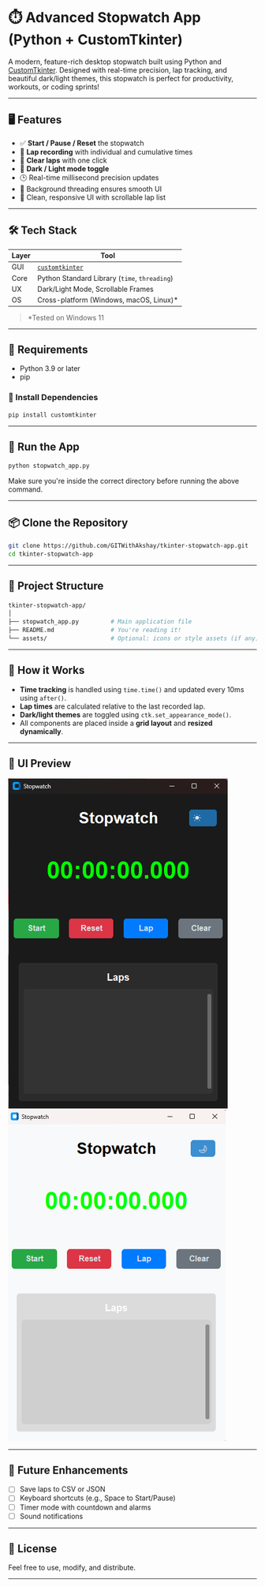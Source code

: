 # ⏱️ Advanced Stopwatch App (Python + CustomTkinter)

A modern, feature-rich desktop stopwatch built using Python and [CustomTkinter](https://github.com/TomSchimansky/CustomTkinter). Designed with real-time precision, lap tracking, and beautiful dark/light themes, this stopwatch is perfect for productivity, workouts, or coding sprints!

---


## 🖥️ Features

* ✅ **Start / Pause / Reset** the stopwatch
* 🧮 **Lap recording** with individual and cumulative times
* 🧹 **Clear laps** with one click
* 🌙 **Dark / Light mode toggle**
* 🕒 Real-time millisecond precision updates
* 🧵 Background threading ensures smooth UI
* 🧩 Clean, responsive UI with scrollable lap list

---

## 🛠 Tech Stack

| Layer | Tool                                                              |
| ----- | ----------------------------------------------------------------- |
| GUI   | [`customtkinter`](https://github.com/TomSchimansky/CustomTkinter) |
| Core  | Python Standard Library (`time`, `threading`)                     |
| UX    | Dark/Light Mode, Scrollable Frames                                |
| OS    | Cross-platform (Windows, macOS, Linux)\*                          |

> \*Tested on Windows 11

---

## 💾 Requirements

* Python 3.9 or later
* pip

### 🔧 Install Dependencies

```bash
pip install customtkinter
```

---

## 🚀 Run the App

```bash
python stopwatch_app.py
```

Make sure you're inside the correct directory before running the above command.

---

## 📦 Clone the Repository

```bash
git clone https://github.com/GITWithAkshay/tkinter-stopwatch-app.git
cd tkinter-stopwatch-app
````

---

## 📁 Project Structure

```bash
tkinter-stopwatch-app/
│
├── stopwatch_app.py         # Main application file
├── README.md                # You're reading it!
└── assets/                  # Optional: icons or style assets (if any)
```

---

## 🔎 How it Works

* **Time tracking** is handled using `time.time()` and updated every 10ms using `after()`.
* **Lap times** are calculated relative to the last recorded lap.
* **Dark/light themes** are toggled using `ctk.set_appearance_mode()`.
* All components are placed inside a **grid layout** and **resized dynamically**.

---

## 🎨 UI Preview

![image alt](https://github.com/GITWithAkshay/PRODIGY_AD_03/blob/f00d1fc60387954ea736663edf11aa3e9c8781cb/Screenshot%20(183).png)
![image alt](https://github.com/GITWithAkshay/PRODIGY_AD_03/blob/f00d1fc60387954ea736663edf11aa3e9c8781cb/Screenshot%20(189).png)

---

## 🧠 Future Enhancements

* [ ] Save laps to CSV or JSON
* [ ] Keyboard shortcuts (e.g., Space to Start/Pause)
* [ ] Timer mode with countdown and alarms
* [ ] Sound notifications

---

## 📜 License

Feel free to use, modify, and distribute.

---
